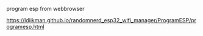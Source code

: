 program esp from webbrowser

https://ldijkman.github.io/randomnerd_esp32_wifi_manager/ProgramESP/programesp.html
